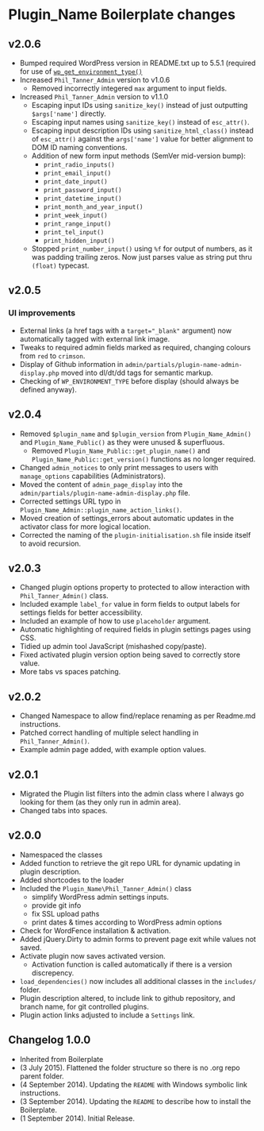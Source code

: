 # Plugin_Name Boilerplate changes

## v2.0.6
* Bumped required WordPress version in README.txt up to 5.5.1 (required for use of [`wp_get_environment_type()`](https://developer.wordpress.org/reference/functions/wp_get_environment_type/)
* Increased `Phil_Tanner_Admin` version to v1.0.6
  * Removed incorrectly integered `max` argument to input fields.
* Increased `Phil_Tanner_Admin` version to v1.1.0
  * Escaping input IDs using `sanitize_key()` instead of just outputting `$args['name']` directly.
  * Escaping input names using `sanitize_key()` instead of `esc_attr()`.
  * Escaping input description IDs using `sanitize_html_class()` instead of `esc_attr()` against the `args['name']` value for better alignment to DOM ID naming conventions.
  * Addition of new form input methods (SemVer mid-version bump):
    * `print_radio_inputs()`
    * `print_email_input()`
    * `print_date_input()`
    * `print_password_input()`
    * `print_datetime_input()`
    * `print_month_and_year_input()`
    * `print_week_input()`
    * `print_range_input()`
    * `print_tel_input()`
    * `print_hidden_input()`
  * Stopped `print_number_input()` using `%f` for output of numbers, as it was padding trailing zeros. Now just parses value as string put thru `(float)` typecast.



## v2.0.5
### UI improvements
* External links (a href tags with a `target="_blank"` argument) now automatically tagged with external link image.
* Tweaks to required admin fields marked as required, changing colours from `red` to `crimson`.
* Display of Github information in `admin/partials/plugin-name-admin-display.php` moved into dl/dt/dd tags for semantic markup.
* Checking of `WP_ENVIRONMENT_TYPE` before display (should always be defined anyway).

## v2.0.4
* Removed `$plugin_name` and `$plugin_version` from `Plugin_Name_Admin()` and `Plugin_Name_Public()` as they were unused & superfluous.
  * Removed `Plugin_Name_Public::get_plugin_name()` and `Plugin_Name_Public::get_version()` functions as no longer required.
* Changed `admin_notices` to only print messages to users with `manage_options` capabilities (Administrators).
* Moved the content of `admin_page_display` into the `admin/partials/plugin-name-admin-display.php` file.
* Corrected settings URL typo in `Plugin_Name_Admin::plugin_name_action_links()`.
* Moved creation of settings_errors about automatic updates in the activator class for more logical location.
* Corrected the naming of the `plugin-initialisation.sh` file inside itself to avoid recursion.

## v2.0.3
* Changed plugin options property to protected to allow interaction with `Phil_Tanner_Admin()` class.
* Included example `label_for` value in form fields to output labels for settings fields for better accessibility.
* Included an example of how to use `placeholder` argument.
* Automatic highlighting of required fields in plugin settings pages using CSS.
* Tidied up admin tool JavaScript (mishashed copy/paste).
* Fixed activated plugin version option being saved to correctly store value.
* More tabs vs spaces patching.

## v2.0.2
* Changed Namespace to allow find/replace renaming as per Readme.md instructions.
* Patched correct handling of multiple select handling in `Phil_Tanner_Admin()`.
* Example admin page added, with example option values.

## v2.0.1
* Migrated the Plugin list filters into the admin class where I always go looking for them (as they only run in admin area).
* Changed tabs into spaces.

## v2.0.0
* Namespaced the classes
* Added function to retrieve the git repo URL for dynamic updating in plugin description.
* Added shortcodes to the loader
* Included the `Plugin_Name\Phil_Tanner_Admin()` class
  * simplify WordPress admin settings inputs.
  * provide git info
  * fix SSL upload paths
  * print dates & times according to WordPress admin options
* Check for WordFence installation & activation.
* Added jQuery.Dirty to admin forms to prevent page exit while values not saved.
* Activate plugin now saves activated version.
  * Activation function is called automatically if there is a version discrepency.
* `load_dependencies()` now includes all additional classes in the `includes/` folder.
* Plugin description altered, to include link to github repository, and branch name, for git controlled plugins.
* Plugin action links adjusted to include a `Settings` link.

## Changelog 1.0.0
* Inherited from Boilerplate
* (3 July 2015). Flattened the folder structure so there is no .org repo parent folder.
* (4 September 2014). Updating the `README` with Windows symbolic link instructions.
* (3 September 2014). Updating the `README` to describe how to install the Boilerplate.
* (1 September 2014). Initial Release.
